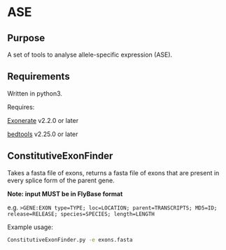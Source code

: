 # ASE
## Purpose
A set of tools to analyse allele-specific expression (ASE).
## Requirements
Written in python3.

Requires:

[Exonerate](http://www.ebi.ac.uk/about/vertebrate-genomics/software/exonerate) v2.2.0 or later

[bedtools](http://bedtools.readthedocs.io/en/latest/) v2.25.0 or later

## ConstitutiveExonFinder
Takes a fasta file of exons, returns a fasta file of exons that are present in every splice form of the parent gene.

**Note: input MUST be in FlyBase format**

e.g. `>GENE:EXON type=TYPE; loc=LOCATION; parent=TRANSCRIPTS; MD5=ID; release=RELEASE; species=SPECIES; length=LENGTH`

Example usage:
```bash
ConstitutiveExonFinder.py -e exons.fasta
```
